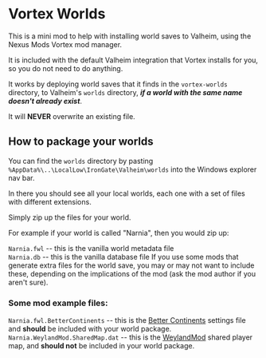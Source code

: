 # Vortex Worlds

This is a mini mod to help with installing world saves to Valheim, using the Nexus Mods Vortex mod manager.  

It is included with the default Valheim integration that Vortex installs for you, so you do not need to do anything.    

It works by deploying world saves that it finds in the `vortex-worlds` directory, to Valheim's `worlds` directory, ***if a world with the same name doesn't already exist***.   

It will **NEVER** overwrite an existing file.  

## How to package your worlds

You can find the `worlds` directory by pasting `%AppData%\..\LocalLow\IronGate\Valheim\worlds` into the Windows explorer nav bar.

In there you should see all your local worlds, each one with a set of files with different extensions.  

Simply zip up the files for your world.  

For example if your world is called "Narnia", then you would zip up:

`Narnia.fwl` -- this is the vanilla world metadata file  
`Narnia.db` -- this is the vanilla database file
If you use some mods that generate extra files for the world save, you may or may not want to include these, depending on the implications of the mod (ask the mod author if you aren't sure).

### Some mod example files:  
`Narnia.fwl.BetterContinents` -- this is the [Better Continents](https://github.com/billw2012/BetterContinents) settings file and **should** be included with your world package.  
`Narnia.WeylandMod.SharedMap.dat` -- this is the [WeylandMod](https://github.com/WeylandMod/WeylandMod) shared player map, and **should not** be included in your world package.
